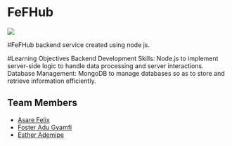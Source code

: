 # FeFHub

![](https://dpbnri2zg3lc2.cloudfront.net/en/wp-content/uploads/2022/01/Nodejs_opens_up_the_backend_to_javascript.jpg)

#FeFHub backend service created using node js.

#Learning Objectives
Backend Development Skills: Node.js to implement server-side logic to handle data processing and server interactions.
Database Management: MongoDB to manage databases so as to store and retrieve information efficiently.

## Team Members

- [Asare Felix](https://github.com/flexywork327/)
- [Foster Adu Gyamfi](https://github.com/Foxynero/)
- [Esther Ademipe](https://github.com/legacycodine/)
